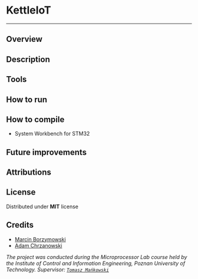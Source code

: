 # KettleIoT
---
## Overview

## Description

## Tools

## How to run

## How to compile
- System Workbench for STM32
## Future improvements

## Attributions

## License
Distributed under **MIT** license
## Credits

- [Marcin Borzymowski](https://github.com/BMarcin) 
- [Adam Chrzanowski](https://github.com/chradam)

*The project was conducted during the Microprocessor Lab course held by the Institute of Control and Information Engineering, Poznan University of Technology.
Supervisor: [`Tomasz Mańkowski`](https://github.com/Tomasz-Mankowski)*
